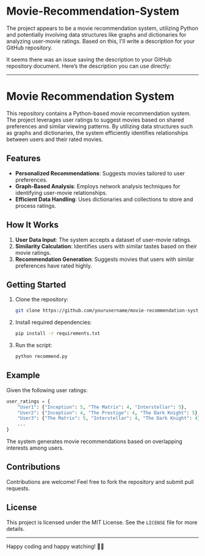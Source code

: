 # Movie-Recommendation-System



The project appears to be a movie recommendation system, utilizing Python and potentially involving data structures like graphs and dictionaries for analyzing user-movie ratings. Based on this, I'll write a description for your GitHub repository.

It seems there was an issue saving the description to your GitHub repository document. Here’s the description you can use directly:

---

# Movie Recommendation System

This repository contains a Python-based movie recommendation system. The project leverages user ratings to suggest movies based on shared preferences and similar viewing patterns. By utilizing data structures such as graphs and dictionaries, the system efficiently identifies relationships between users and their rated movies.

## Features

- **Personalized Recommendations**: Suggests movies tailored to user preferences.
- **Graph-Based Analysis**: Employs network analysis techniques for identifying user-movie relationships.
- **Efficient Data Handling**: Uses dictionaries and collections to store and process ratings.

## How It Works

1. **User Data Input**: The system accepts a dataset of user-movie ratings.
2. **Similarity Calculation**: Identifies users with similar tastes based on their movie ratings.
3. **Recommendation Generation**: Suggests movies that users with similar preferences have rated highly.

## Getting Started

1. Clone the repository:
   ```bash
   git clone https://github.com/yourusername/movie-recommendation-system.git
   ```
2. Install required dependencies:
   ```bash
   pip install -r requirements.txt
   ```
3. Run the script:
   ```bash
   python recommend.py
   ```

## Example

Given the following user ratings:
```python
user_ratings = {
    "User1": {"Inception": 5, "The Matrix": 4, "Interstellar": 5},
    "User2": {"Inception": 4, "The Prestige": 4, "The Dark Knight": 5},
    "User3": {"The Matrix": 5, "Interstellar": 4, "The Dark Knight": 4},
    ...
}
```

The system generates movie recommendations based on overlapping interests among users.

## Contributions

Contributions are welcome! Feel free to fork the repository and submit pull requests.

## License

This project is licensed under the MIT License. See the `LICENSE` file for more details.

---

Happy coding and happy watching! 🎥🍿
